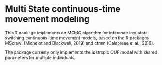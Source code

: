 # Multi State continuous-time movement modeling

This R package implements an MCMC algorithm for inference into state-switching continuous-time movement models, based on the R packages MScrawl (Michelot and Blackwell, 2019) and ctmm (Calabrese et al., 2016).

The package currenty only implements the iostropic OUF model with shared parameters for multiple individuals.

